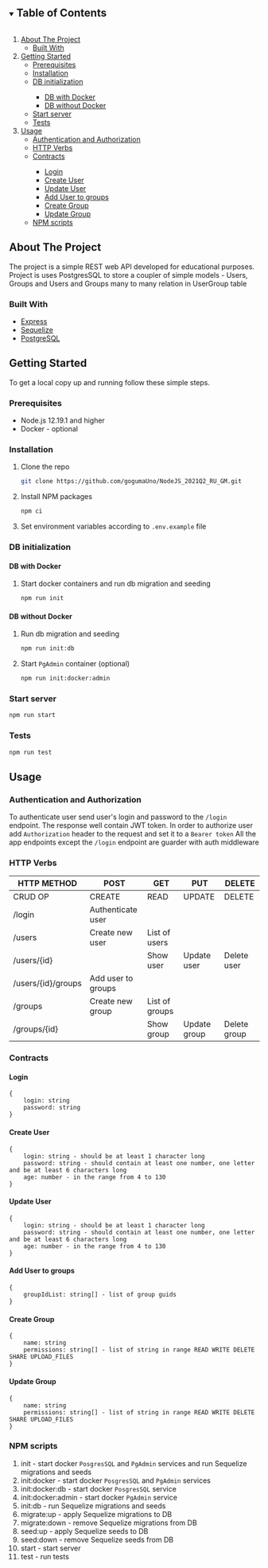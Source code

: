 <!-- TABLE OF CONTENTS -->
<details open="open">
  <summary><h2 style="display: inline-block">Table of Contents</h2></summary>
  <ol>
    <li>
      <a href="#about-the-project">About The Project</a>
      <ul>
        <li><a href="#built-with">Built With</a></li>
      </ul>
    </li>
    <li>
      <a href="#getting-started">Getting Started</a>
      <ul>
        <li><a href="#prerequisites">Prerequisites</a></li>
        <li><a href="#installation">Installation</a></li>
        <li><a href="#db-initialization">DB initialization</a></li>
        <ul>
            <li><a href="#db-with-docker">DB with Docker</a></li>
            <li><a href="#db-without-docker">DB without Docker</a></li>
        </ul>
        <li><a href="#start-server">Start server</a></li>
        <li><a href="#tests">Tests</a></li>
      </ul>
    </li>
    <li>
        <a href="#usage">Usage</a>
        <ul>
            <li><a href="#authentication-and-authorization">Authentication and Authorization</a></li>
            <li><a href="#http-verbs">HTTP Verbs</a></li>
            <li><a href="#contracts">Contracts</a></li>
            <ul>
                <li><a href="#login">Login</a></li>
                <li><a href="#create-user">Create User</a></li>
                <li><a href="#update-user">Update User</a></li>
                <li><a href="#add-user-to-groups">Add User to groups</a></li>
                <li><a href="#create-group">Create Group</a></li>
                <li><a href="#update-group">Update Group</a></li>
            </ul>
            <li><a href="#npm-scripts">NPM scripts</a></li>
        </ul>
    </li>
  </ol>
</details>

<!-- ABOUT THE PROJECT -->
## About The Project

The project is a simple REST web API developed for educational purposes. Project is uses PostgresSQL to store a coupler of simple models - Users, Groups and Users and Groups many to many relation in UserGroup table

### Built With

* [Express](https://expressjs.com/)
* [Sequelize](https://sequelize.org/)
* [PostgreSQL](https://www.postgresql.org/)

<!-- GETTING STARTED -->
## Getting Started

To get a local copy up and running follow these simple steps.

### Prerequisites

* Node.js 12.19.1 and higher
* Docker - optional

### Installation

1. Clone the repo
   ```sh
   git clone https://github.com/gogumaUno/NodeJS_2021Q2_RU_GM.git
   ```
2. Install NPM packages
   ```sh
   npm ci
   ```
3. Set environment variables according to `.env.example` file

### DB initialization

#### DB with Docker
1. Start docker containers and run db migration and seeding
   ```sh
   npm run init
   ```

#### DB without Docker
1. Run db migration and seeding
   ```sh
   npm run init:db
   ```
2. Start `PgAdmin` container (optional)
   ```sh
   npm run init:docker:admin
   ```

### Start server
```sh
npm run start
```

### Tests
```sh
npm run test
```

<!-- USAGE EXAMPLES -->
## Usage

### Authentication and Authorization
To authenticate user send user's login and password to the `/login` endpoint. The response well contain JWT token.
In order to authorize user add `Authorization` header to the request and set it to a `Bearer token`
All the app endpoints except the `/login` endpoint are guarder with auth middleware  

### HTTP Verbs
| HTTP METHOD | POST            | GET       | PUT         | DELETE |
| ----------- | --------------- | --------- | ----------- | ------ |
| CRUD OP     | CREATE          | READ      | UPDATE      | DELETE |
| /login      | Authenticate user | | | |
| /users      | Create new user | List of users | | |
| /users/{id} | | Show user | Update user | Delete user |
| /users/{id}/groups | Add user to groups | | | |
| /groups      | Create new group | List of groups | | |
| /groups/{id} | | Show group | Update group | Delete group |

### Contracts

#### Login

```
{
    login: string
    password: string
}
```

#### Create User

```
{
    login: string - should be at least 1 character long
    password: string - should contain at least one number, one letter and be at least 6 characters long
    age: number - in the range from 4 to 130
}
```

#### Update User

```
{
    login: string - should be at least 1 character long
    password: string - should contain at least one number, one letter and be at least 6 characters long
    age: number - in the range from 4 to 130
}
```

#### Add User to groups

```
{
    groupIdList: string[] - list of group guids
}
```


#### Create Group

```
{
    name: string
    permissions: string[] - list of string in range READ WRITE DELETE SHARE UPLOAD_FILES 
}
```

#### Update Group

```
{
    name: string
    permissions: string[] - list of string in range READ WRITE DELETE SHARE UPLOAD_FILES 
}
```

### NPM scripts

1. init - start docker `PosgresSQL` and `PgAdmin` services and run Sequelize migrations and seeds 
2. init:docker - start docker `PosgresSQL` and `PgAdmin` services
3. init:docker:db - start docker `PosgresSQL` service
4. init:docker:admin - start docker `PgAdmin` service
5. init:db - run Sequelize migrations and seeds
6. migrate:up - apply Sequelize migrations to DB
7. migrate:down - remove Sequelize migrations from DB
8. seed:up - apply Sequelize seeds to DB
9. seed:down - remove Sequelize seeds from DB
10. start - start server 
11. test - run tests